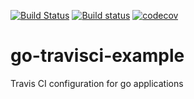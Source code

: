 [![Build Status](https://travis-ci.org/andreluzz/go-travisci-example.svg?branch=master)](https://travis-ci.org/andreluzz/go-travisci-example)
[![Build status](https://ci.appveyor.com/api/projects/status/0m7u0hs9phtjbbee?svg=true)](https://ci.appveyor.com/project/andreluzz/go-travisci-example)
[![codecov](https://codecov.io/gh/andreluzz/go-travisci-example/branch/master/graph/badge.svg)](https://codecov.io/gh/andreluzz/go-travisci-example)

# go-travisci-example
Travis CI configuration for go applications